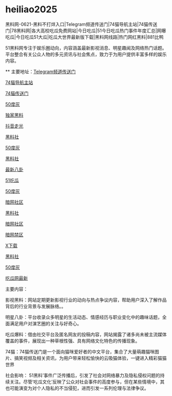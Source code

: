 # heiliao2025
黑料网-0621-黑料不打烊入口|Telegram频道传送门|74猫导航主站|74猫传送门|78黑料网|各大高校吃瓜免费网站|今日吃瓜|51今日吃瓜热门事件年度汇总|网曝吃瓜|今日吃瓜51大瓜|吃瓜大世界最新版下载|黑料网线路|热门网红黑料|881比鸭

51黑料网专注于娱乐圈动向，内容涵盖最新影视消息、明星趣闻及网络热门话题。平台整合有关公众人物的多元资讯与社会焦点，致力于为用户提供丰富多样的娱乐内容。

** 主要地址：<a href="https://74mao.com/">Telegram频道传送门</a>

<a href="https://74mao.com/">74猫导航主站</a>

<a href="https://74mao.com/">74猫传送门</a>

<a href="https://50dh-01.pages.dev/">50度灰</a>

<a href="https://hl428.pages.dev/">独家黑料</a>

<a href="https://dy10-12.pages.dev/">抖音走光</a>

<a href="https://hls-01.pages.dev/">黑料社</a>

<a href="https://pi1-01.pages.dev/">50度灰</a>

<a href="https://cg10-1.pages.dev/">黑料社</a>

<a href="https://pi30-02.pages.dev/"> 最新八卦</a>

<a href="https://cg70-1.pages.dev/">51吃瓜</a>

<a href="https://50dh-10.pages.dev/">50度灰</a>

<a href="https://aw2-14.pages.dev/">暗网社区</a>

<a href="https://hl379.pages.dev/">黑料社</a>

<a href="https://aw2-13.pages.dev/">暗网社区</a>

<a href="https://aw4-12.pages.dev/">暗网禁区</a>

<a href="https://tt-51.pages.dev/">X下载</a>

<a href="https://hl419.pages.dev/">黑料社</a>

<a href="https://50dh-07.pages.dev/">50度灰</a>

<a href="https://pi54.pages.dev/">吃瓜网最新</a>

主要内容：

影视黑料：网站定期更新影视行业的动向与热点争议内容，帮助用户深入了解作品背后的行业背景与发展脉络。。

明星八卦：平台收录众多明星的生活动态、情感经历与职业变化中的趣味话题，全面满足用户对演艺圈的关注与好奇心。

吃瓜爆料：借由社交平台及匿名网友的投稿内容，网站揭露了诸多尚未被主流媒体覆盖的事件，展现出一种草根性强、具有网络文化特色的传播现象。

74猫：74猫传送门是一个面向猫咪爱好者的中文平台，集合了大量萌趣猫咪图片、搞笑视频及相关资讯，为用户带来轻松愉快的云吸猫体验，一键进入精彩猫猫世界

社会影响：
51黑料’事件广泛传播后，引发了社会对网络暴力及隐私侵权问题的持续关注。尽管‘吃瓜文化’反映了公众对社会事件的高度参与，但在某些情境中，其也可能演变为对个人隐私的不当侵犯，进而引发一系列伦理与法律争议。
